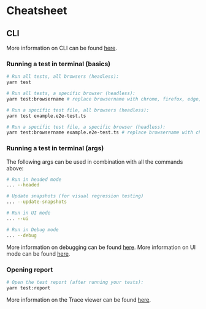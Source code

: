 # Cheatsheet

## CLI

More information on CLI can be found [here](https://playwright.dev/docs/test-cli).

### Running a test in terminal (basics)

```sh
# Run all tests, all browsers (headless):
yarn test

# Run all tests, a specific browser (headless):
yarn test:browsername # replace browsername with chrome, firefox, edge, safari

# Run a specific test file, all browsers (headless):
yarn test example.e2e-test.ts

# Run a specific test file, a specific browser (headless):
yarn test:browsername example.e2e-test.ts # replace browsername with chrome, firefox, edge, safari
```

### Running a test in terminal (args)

The following args can be used in combination with all the commands above:

```sh
# Run in headed mode
... --headed

# Update snapshots (for visual regression testing)
... --update-snapshots

# Run in UI mode
... --ui

# Run in Debug mode
... --debug
```

More information on debugging can be found [here](https://playwright.dev/docs/running-tests#debugging-tests).
More information on UI mode can be found [here](https://playwright.dev/docs/test-ui-mode).

### Opening report

```sh
# Open the test report (after running your tests):
yarn test:report
```

More information on the Trace viewer can be found [here](https://playwright.dev/docs/trace-viewer-intro).
